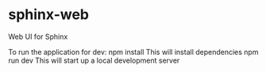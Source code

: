 # sphinx-web
Web UI for Sphinx

To run the application for dev:
npm install
This will install dependencies
npm run dev
This will start up a local development server